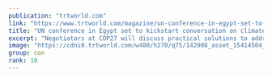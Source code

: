 ```yaml
---
publication: "trtworld.com"
link: "https://www.trtworld.com/magazine/un-conference-in-egypt-set-to-kickstart-conversation-on-climate-reparations-62016"
title: "UN conference in Egypt set to kickstart conversation on climate reparations"
excerpt: "Negotiators at COP27 will discuss practical solutions to address how historical polluters should pay for poor countries’ irreversible climate-related losses."
image: "https://cdni0.trtworld.com/w480/h270/q75/142908_asset_15414504__1666877481019.jpeg"
group: con
rank: 10
---
```


